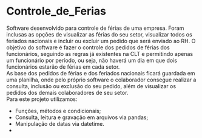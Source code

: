 # Controle_de_Ferias

Software desenvolvido para controle de férias de uma empresa.
Foram inclusas as opções de visualizar as férias do seu setor, visualizar todos os feriados nacionais e incluir ou excluir um pedido que será enviado ao RH.
O objetivo do software é fazer o controle dos pedidos de férias dos funcionários, seguindo as regras já existentes na CLT e permitindo apenas um funcionário por período, ou seja, não haverá um dia em que dois funcionários estarão de férias em cada setor.
<br>
As base dos pedidos de férias e dos feriados nacionais ficará guardada em uma planilha, onde pelo próprio software o colaborador consegue realizar a consulta, inclusão ou exclusão do seu pedido, além de visualizar os pedidos dos demais colaboradores de seu setor.
<br>
Para este projeto utilizamos:
<br>
 - Funções, métodos e condicionais;
 - Consulta, leitura e gravação em arquivos via pandas;
 - Manipulação de datas via datetime.
 - 
